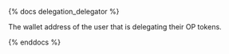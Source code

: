 {% docs delegation_delegator %}

The wallet address of the user that is delegating their OP tokens. 

{% enddocs %}